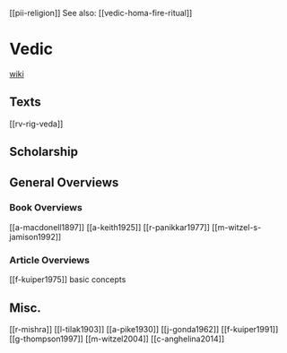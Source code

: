 [[pii-religion]]
See also: [[vedic-homa-fire-ritual]]
# Vedic
[wiki](https://en.wikipedia.org/wiki/Historical-Vedic-religion)

## Texts
[[rv-rig-veda]]


## Scholarship
## General Overviews
### Book Overviews
[[a-macdonell1897]]
[[a-keith1925]]
[[r-panikkar1977]]
[[m-witzel-s-jamison1992]]
### Article Overviews
[[f-kuiper1975]] basic concepts
## Misc.
[[r-mishra]]
[[l-tilak1903]]
[[a-pike1930]]
[[j-gonda1962]]
[[f-kuiper1991]]
[[g-thompson1997]]
[[m-witzel2004]]
[[c-anghelina2014]]